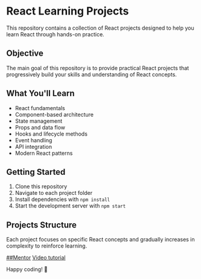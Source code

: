 # React Learning Projects


This repository contains a collection of React projects designed to help you learn React through hands-on practice.

## Objective

The main goal of this repository is to provide practical React projects that progressively build your skills and understanding of React concepts.

## What You'll Learn

- React fundamentals
- Component-based architecture
- State management
- Props and data flow
- Hooks and lifecycle methods
- Event handling
- API integration
- Modern React patterns

## Getting Started

1. Clone this repository
2. Navigate to each project folder
3. Install dependencies with `npm install`
4. Start the development server with `npm start`

## Projects Structure

Each project focuses on specific React concepts and gradually increases in complexity to reinforce learning.

[##Mentor](https://www.youtube.com/@chaiaurcode)
[Video tutorial](https://youtu.be/FxgM9k1rg0Q?si=whEjJwivR1hWlgK1)


Happy coding! 🚀